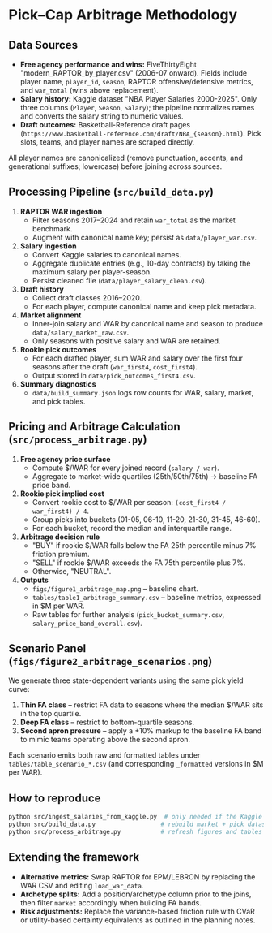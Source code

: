 ﻿# Pick–Cap Arbitrage Methodology

## Data Sources
- **Free agency performance and wins:** FiveThirtyEight "modern_RAPTOR_by_player.csv" (2006-07 onward). Fields include player name, `player_id`, `season`, RAPTOR offensive/defensive metrics, and `war_total` (wins above replacement).
- **Salary history:** Kaggle dataset "NBA Player Salaries 2000-2025". Only three columns (`Player`, `Season`, `Salary`); the pipeline normalizes names and converts the salary string to numeric values.
- **Draft outcomes:** Basketball-Reference draft pages (`https://www.basketball-reference.com/draft/NBA_{season}.html`). Pick slots, teams, and player names are scraped directly.

All player names are canonicalized (remove punctuation, accents, and generational suffixes; lowercase) before joining across sources.

## Processing Pipeline (`src/build_data.py`)
1. **RAPTOR WAR ingestion**  
   - Filter seasons 2017–2024 and retain `war_total` as the market benchmark.  
   - Augment with canonical name key; persist as `data/player_war.csv`.
2. **Salary ingestion**  
   - Convert Kaggle salaries to canonical names.  
   - Aggregate duplicate entries (e.g., 10-day contracts) by taking the maximum salary per player-season.  
   - Persist cleaned file (`data/player_salary_clean.csv`).
3. **Draft history**  
   - Collect draft classes 2016–2020.  
   - For each player, compute canonical name and keep pick metadata.
4. **Market alignment**  
   - Inner-join salary and WAR by canonical name and season to produce `data/salary_market_raw.csv`.  
   - Only seasons with positive salary and WAR are retained.  
5. **Rookie pick outcomes**  
   - For each drafted player, sum WAR and salary over the first four seasons after the draft (`war_first4`, `cost_first4`).  
   - Output stored in `data/pick_outcomes_first4.csv`.
6. **Summary diagnostics**  
   - `data/build_summary.json` logs row counts for WAR, salary, market, and pick tables.

## Pricing and Arbitrage Calculation (`src/process_arbitrage.py`)
1. **Free agency price surface**  
   - Compute $/WAR for every joined record (`salary / war`).  
   - Aggregate to market-wide quartiles (25th/50th/75th) → baseline FA price band.  
2. **Rookie pick implied cost**  
   - Convert rookie cost to $/WAR per season: `(cost_first4 / war_first4) / 4`.  
   - Group picks into buckets (01-05, 06-10, 11-20, 21-30, 31-45, 46-60).  
   - For each bucket, record the median and interquartile range.
3. **Arbitrage decision rule**  
   - "BUY" if rookie $/WAR falls below the FA 25th percentile minus 7% friction premium.  
   - "SELL" if rookie $/WAR exceeds the FA 75th percentile plus 7%.  
   - Otherwise, "NEUTRAL".
4. **Outputs**  
   - `figs/figure1_arbitrage_map.png` – baseline chart.  
   - `tables/table1_arbitrage_summary.csv` – baseline metrics, expressed in $M per WAR.  
   - Raw tables for further analysis (`pick_bucket_summary.csv`, `salary_price_band_overall.csv`).

## Scenario Panel (`figs/figure2_arbitrage_scenarios.png`)
We generate three state-dependent variants using the same pick yield curve:
1. **Thin FA class** – restrict FA data to seasons where the median $/WAR sits in the top quartile.  
2. **Deep FA class** – restrict to bottom-quartile seasons.  
3. **Second apron pressure** – apply a +10% markup to the baseline FA band to mimic teams operating above the second apron.

Each scenario emits both raw and formatted tables under `tables/table_scenario_*.csv` (and corresponding `_formatted` versions in $M per WAR).

## How to reproduce
```bash
python src/ingest_salaries_from_kaggle.py  # only needed if the Kaggle CSV changes
python src/build_data.py                  # rebuild market + pick datasets
python src/process_arbitrage.py           # refresh figures and tables
```

## Extending the framework
- **Alternative metrics:** Swap RAPTOR for EPM/LEBRON by replacing the WAR CSV and editing `load_war_data`.  
- **Archetype splits:** Add a position/archetype column prior to the joins, then filter `market` accordingly when building FA bands.  
- **Risk adjustments:** Replace the variance-based friction rule with CVaR or utility-based certainty equivalents as outlined in the planning notes.


